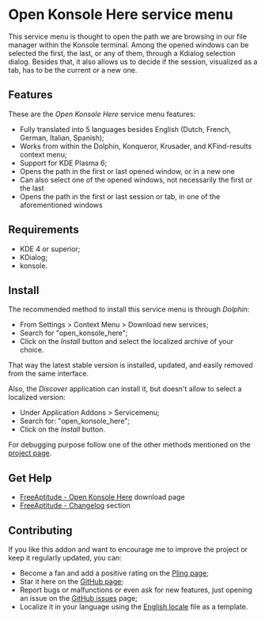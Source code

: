 # Open Konsole Here service menu

This service menu is thought to open the path we are browsing in our file manager within
the Konsole terminal. Among the opened windows can be selected the first, the last, or any
of them, through a Kdialog selection dialog.  Besides that, it also allows us to decide
if the session, visualized as a tab, has to be the current or a new one.

## Features

These are the *Open Konsole Here* service menu features:
- Fully translated into 5 languages besides English
  (Dutch, French, German, Italian, Spanish);
- Works from within the Dolphin, Konqueror, Krusader, and KFind-results context menu;
- Support for KDE Plasma 6;
- Opens the path in the first or last opened window, or in a new one
- Can also select one of the opened windows, not necessarily the first or the last
- Opens the path in the first or last session or tab, in one of the aforementioned windows

## Requirements

- KDE 4 or superior;
- KDialog;
- konsole.

## Install

The recommended method to install this service menu is through *Dolphin*:
- From Settings > Context Menu > Download new services;
- Search for "open_konsole_here";
- Click on the *Install* button and select the localized archive of your choice.

That way the latest stable version is installed, updated, and easily removed from the same interface.

Also, the *Discover* application can install it, but doesn't allow to select a localized version:
- Under Application Addons > Servicemenu;
- Search for: "open_konsole_here";
- Click on the *Install* button.

For debugging purpose follow one of the other methods mentioned on the [project page][installation].

## Get Help

- [FreeAptitude - Open Konsole Here][download] download page
- [FreeAptitude - Changelog][changelog] section

## Contributing

If you like this addon and want to encourage me to improve the project or keep it
regularly updated, you can:
- Become a fan and add a positive rating on the [Pling page][pling];
- Star it here on the [GitHub page][github];
- Report bugs or malfunctions or even ask for new features, just opening an issue
  on the [GitHub issues][issues] page;
- Localize it in your language using the [English locale][locale] file as a template.

[download]: https://freeaptitude.altervista.org/downloads/open-konsole-here.html "Open Konsole Here download page on FreeAptitude"
[changelog]: https://freeaptitude.altervista.org/downloads/open-konsole-here.html#changelog "Open Konsole Here changelog on FreeAptitude"
[installation]: https://freeaptitude.altervista.org/downloads/open-konsole-here.html#installation "Open Konsole Here installation on FreeAptitude"
[pling]: https://pling.com/p/1669615/ "Open Konsole Here page on Pling"
[github]: https://github.com/fabiomux/kde-servicemenus "KDE ServiceMenus page on GitHub"
[issues]: https://github.com/fabiomux/kde-servicemenus/issues "KDE ServiceMenus issues page on GitHub"
[locale]: https://github.com/fabiomux/kde-servicemenus/blob/main/open_konsole_here/locale/en.yaml "English localization file to use as template"
[contributing]: https://github.com/fabiomux/kde-servicemenus#contributing "How to contribute to the Open Konsole Here project"
[§]: # "Generated by servicemenu_generator"
